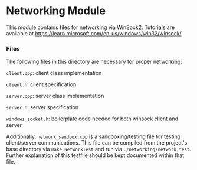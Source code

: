 # Networking Module
This module contains files for networking via WinSock2. Tutorials are available at https://learn.microsoft.com/en-us/windows/win32/winsock/

### Files
The following files in this directory are necessary for proper networking:

`client.cpp`: client class implementation

`client.h`: client specification

`server.cpp`: server class implementation

`server.h`: server specification

`windows_socket.h`: boilerplate code needed for both winsock client and server


Additionally, `network_sandbox.cpp` is a sandboxing/testing file for testing client/server communications. This file can be compiled from the project's base directory via `make NetworkTest` and run via `./networking/network_test`. Further explanation of this testfile should be kept documented within that file.